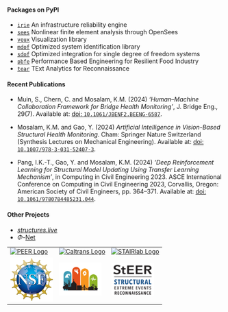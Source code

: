 
#### Packages on PyPI

- [`irie`](https://pypi.org/project/irie) An infrastructure reliability engine
- [`sees`](https://opensees.stairlab.io) Nonlinear finite element analysis through OpenSees
- [`veux`](https://veux.io/) Visualization library
- [`mdof`](https://mdof.chrystalchern.com) Optimized system identification library
- [`sdof`](https://pypi.org/project/sdof) Optimized integration for single degree of freedom systems
- [`pbfe`](https://pypi.org/project/pbfe) Performance Based Engineering for Resilient Food Industry
- [`tear`](https://pypi.org/project/tear) TExt Analytics for Reconnaissance


#### Recent Publications

- Muin, S., Chern, C. and Mosalam, K.M. (2024) *‘Human–Machine Collaboration Framework for Bridge Health Monitoring’*, J. Bridge Eng., 29(7). Available at: [doi: `10.1061/JBENF2.BEENG-6587`](https://doi.org/10.1061/JBENF2.BEENG-6587).

- Mosalam, K.M. and Gao, Y. (2024) *Artificial Intelligence in Vision-Based Structural Health Monitoring*. Cham: Springer Nature Switzerland (Synthesis Lectures on Mechanical Engineering). Available at: [doi: `10.1007/978-3-031-52407-3`](https://doi.org/10.1007/978-3-031-52407-3).

- Pang, I.K.-T., Gao, Y. and Mosalam, K.M. (2024) *‘Deep Reinforcement Learning for Structural Model Updating Using Transfer Learning Mechanism’*, in Computing in Civil Engineering 2023. ASCE International Conference on Computing in Civil Engineering 2023, Corvallis, Oregon: American Society of Civil Engineers, pp. 364–371. Available at: [doi: `10.1061/9780784485231.044`](https://doi.org/10.1061/9780784485231.044).

#### Other Projects

- [*structures.live*](https://structures.live)
- $\Phi$-[Net](https://apps.peer.berkeley.edu/phi-net/)

<table align="center">
<tr>

  <td>
    <a href="https://peer.berkeley.edu">
    <!-- https://raw.githubusercontent.com/claudioperez/sdof/master/docs/assets/peer-black-300.png -->
    <img src="https://stairlab.berkeley.edu/wp-content/uploads/2025/01/PEER_logo_old.svg"
         alt="PEER Logo" width="100"/>
    </a>
  </td>

  <td>
    <a href="https://dot.ca.gov/">
    <img src="https://raw.githubusercontent.com/claudioperez/sdof/master/docs/assets/Caltrans.svg.png"
         alt="Caltrans Logo" width="100"/>
    </a>
  </td>

  <td>
    <a href="https://stairlab.berkeley.edu">
    <img src="https://raw.githubusercontent.com/claudioperez/sdof/master/docs/assets/stairlab.svg"
         alt="STAIRlab Logo" width="100"/>
    </a>
  </td>
 
 </tr>
<tr>

  <td>
    <a href="https://nsf.gov/">
    <img src="https://raw.githubusercontent.com/STAIRlab/.github/master/profile/assets/NSF_4-Color_bitmap_Logo.png"
         alt="NSF Logo" width="100"/>
    </a>
  </td>

  <td>
    <a href="https://steer.network">
    <img src="https://raw.githubusercontent.com/STAIRlab/.github/master/profile/assets/StEER-logo_thumb-2_lg.png"
         alt="StEER Logo" width="100"/>
    </a>
  </td>

  <td>
    <a href="https://nsf.gov/">
    <img src="https://raw.githubusercontent.com/STAIRlab/.github/master/profile/assets/StEER-logo_words only.png"
         alt="NSF Logo" width="100"/>
    </a>
  </td>
 
 </tr>
</table>

